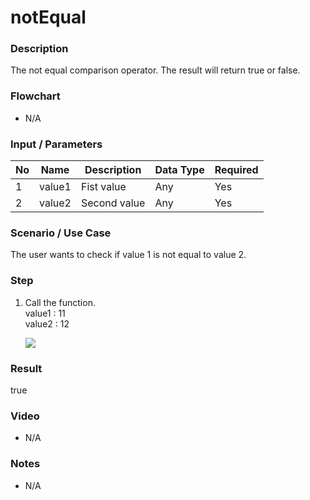 # notEqual

### Description

The not equal comparison operator. The result will return true or false.

### Flowchart

- N/A 

### Input / Parameters

| No | Name | Description | Data Type | Required |
| ------ | ------ | ------ |------ | ------ |
| 1 | value1 | Fist value | Any | Yes  |
| 2 | value2 | Second value | Any | Yes |

### Scenario / Use Case

The user wants to check if value 1 is not equal to value 2.

### Step

1. Call the function.
   <br>
   value1 : 11<br />
   value2 : 12<br />

    ![](../../../../document/function/Comparation/notEqual/notEqual-step-1.png?raw=true)

### Result

true

### Video

- N/A

<!--[![Video](http://i.imgur.com/Ot5DWAW.png)](https://youtu.be/StTqXEQ2l-Y?t=35s)-->

### Notes

- N/A